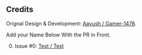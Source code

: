 
## Credits
Orignal Design & Development: [Aayush / Gamer-1478](https://www.aayushgarg.net).

Add your Name Below With the PR in Front.

0. Issue #0: [Test / Test](https://github.com/test)